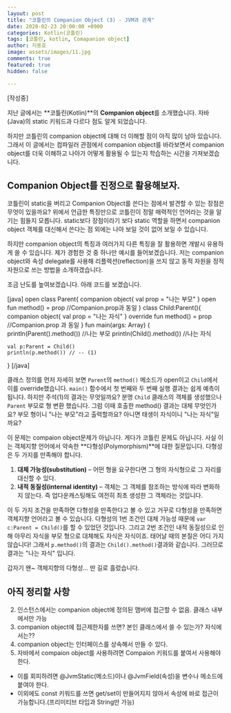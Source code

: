 ```yaml
---
layout: post
title: "코틀린의 Companion Object (3) - JVM과 관계"
date: 2020-02-23 20:00:00 +0900
categories: Kotlin(코틀린)
tags: [코틀린, kotlin, Comapanion object]
author: 지용호
image: assets/images/11.jpg
comments: true
featured: true
hidden: false

---
```

[작성중]

지난 글에서는 **코틀린(Kotlin)**의 **Companion object**를 소개했습니다. 자바(Java)의 static 키워드과 다르다 점도 알게 되었습니다. 

하지만 코틀린의 companion object에 대해 더 이해할 점이 아직 많이 남아 있습니다. 그래서 이 글에서는 컴파일러 관점에서 companion object를 바라보면서 companion object를 더욱 이해하고 나아가 어떻게 활용될 수 있는지 학습하는 시간을 가져보겠습니다.






## Companion Object를 진정으로 활용해보자. 

코틀린이 static을 버리고 Companion Object를 쓴다는 점에서 발견할 수 있는 장점은 무엇이 있을까요? 위에서 언급한 특징만으로 코틀린이 정말 매력적인 언어라는 것을 알기는 힘들지 모릅니다. static보다 장점이라기 보다 static 역할을 하면서 companion object 객체를 대신해서 쓴다는 점 외에는 나아 보일 것이 없어 보일 수 있습니다. 

하지만 companion object의 특징과 여러가지 다른 특징을 잘 활용하면 개발시 유용하게 쓸 수 있습니다. 제가 경험한 것 중 하나만 예시를 들어보겠습니다. 저는 companion object와 속성 delegate를 사용해 리플렉션(reflection)을 쓰지 않고 동적 자원을 정적 자원으로 쓰는 방법을 소개하겠습니다. 


조금 난도를 높여보겠습니다. 아래 코드를 보겠습니다.

[java]
open class Parent{
    companion object{
        val prop = "나는 부모"
    }
    open fun method() = prop //Companion.prop과 동일
}
class Child:Parent(){
    companion object{
        val prop = "나는 자식"
    }
    override fun method() = prop //Companion.prop 과 동일
}
fun main(args: Array<String>) {
    println(Parent().method()) //나는 부모
    println(Child().method()) //나는 자식

    val p:Parent = Child()
    println(p.method()) // -- (1)
}
[/java]

클래스 정의를 먼저 자세히 보면 `Parent`의 `method()` 메소드가 open이고 `Child`에서 이를 override했습니다. `main()` 함수에서 첫 번째와 두 번째 실행 결과는 쉽게 예측이 됩니다. 하지만 주석(1)의 결과는 무엇일까요? 분명 `Child` 클래스의 객체를 생성했으나 `Parent` 부모로 형 변환 했습니다. 그럼 이때 호출한 method() 결과는 대체 무엇인가요? 부모 형이니 "나는 부모"라고 출력할까요? 아니면 태생이 자식이니 "나는 자식"일까요?

이 문제는 compaion object문제가 아닙니다. 게다가 코틀린 문제도 아닙니다. 사실 이는 객체지향 언어에서 약속한 **다형성(Polymorphism)**에 대한 질문입니다. 다형성은 두 가지를 만족해야 합니다.

1. **대체 가능성(substitution)** – 어떤 형을 요구한다면 그 형의 자식형으로 그 자리를 대신할 수 있다.
2. **내적 동질성(internal identity)** – 객체는 그 객체를 참조하는 방식에 따라 변화하지 않는다. 즉 업다운캐스팅해도 여전히 최초 생성한 그 객체라는 것입니다.

이 두 가지 조건을 만족하면 다형성을 만족한다고 볼 수 있고 거꾸로 다형성을 만족하면 객체지향 언어라고 볼 수 있습니다. 다형성의 1번 조건인 대체 가능성 때문에 `var c:Parent = Child()`를 할 수 있었던 것입니다. 그리고 2번 조건인 내적 동질성으로 인해 아무리 자식을 부모 형으로 대체해도 자식은 자식이죠. 태어날 때의 본질은 어디 가지 않습니다! 그래서 `p.method()`의 결과는 `Child().method()`결과와 같습니다. 그러므로 결과는 "나는 자식" 입니다.

갑자기 왠~ 객체지향의 다형성... 딴 길로 흘렀습니다.


## 아직 정리할 사항

2. 인스턴스에서는 companion object에 정의된 맴버에 접근할 수 없음. 클래스 내부에서만 가능 
3. companion object에 접근제한자를 쓰면? 본인 클래스에서 쓸 수 있는가? 자식에서는?? 
4. companion object는 인터페이스를 상속해서 만들 수 있다. 
5. 자바에서 compaion object를 사용하려면 Compaion 키워드를 붙여서 사용해야 한다.
  - 이를 회피하려면 @JvmStatic(메소드)이나 @JvmField(속성)을 변수나 메소드에 붙여야 한다. 
  - 이외에도 const 키워드를 쓰면 get/set이 만들어지지 않아서 속성에 바로 접근이 가능합니다.(프리미티브 타입과 String만 가능)


